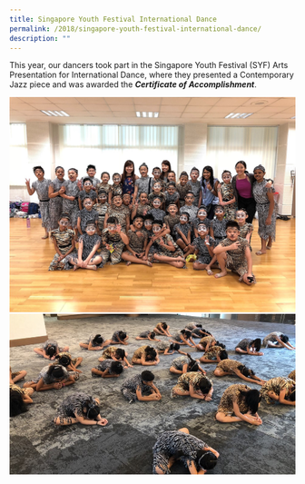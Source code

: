 ```yaml
---
title: Singapore Youth Festival International Dance
permalink: /2018/singapore-youth-festival-international-dance/
description: ""
---
```

This year, our dancers took part in the Singapore Youth Festival (SYF) Arts Presentation for International Dance, where they presented a Contemporary Jazz piece and was awarded the
**_Certificate of Accomplishment_**.

![](/images/2018id1.jpg)
![](/images/2018id2.jpg)